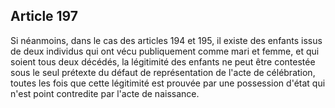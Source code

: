 Article 197
----
Si néanmoins, dans le cas des articles 194 et 195, il existe des enfants issus
de deux individus qui ont vécu publiquement comme mari et femme, et qui soient
tous deux décédés, la légitimité des enfants ne peut être contestée sous le seul
prétexte du défaut de représentation de l'acte de célébration, toutes les fois
que cette légitimité est prouvée par une possession d'état qui n'est point
contredite par l'acte de naissance.
